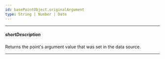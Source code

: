 ```yaml
---
id: basePointObject.originalArgument
type: String | Number | Date
---
```

---
##### shortDescription
Returns the point's argument value that was set in the data source.

---
